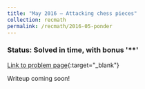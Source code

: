 ```yaml
---
title: "May 2016 – Attacking chess pieces"
collection: recmath
permalink: /recmath/2016-05-ponder
---
```

### Status: Solved in time, with bonus '&#42;&#42;'

[Link to problem page](https://research.ibm.com/haifa/ponderthis/challenges/May2016.html){:target="_blank"}

Writeup coming soon!
